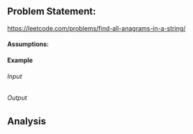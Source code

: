 ## Problem Statement:
https://leetcode.com/problems/find-all-anagrams-in-a-string/
#### Assumptions:
#### Example
###### Input
###### Output
## Analysis
